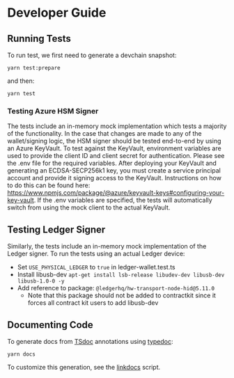 # Developer Guide

## Running Tests

To run test, we first need to generate a devchain snapshot:

`yarn test:prepare`

and then:

`yarn test`

### Testing Azure HSM Signer

The tests include an in-memory mock implementation which tests a majority of the functionality. In the case that changes are made to any of the wallet/signing logic, the HSM signer should be tested end-to-end by using an Azure KeyVault. To test against the KeyVault, environment variables are used to provide the client ID and client secret for authentication. Please see the .env file for the required variables. After deploying your KeyVault and generating an ECDSA-SECP256k1 key, you must create a service principal account and provide it signing access to the KeyVault. Instructions on how to do this can be found here: https://www.npmjs.com/package/@azure/keyvault-keys#configuring-your-key-vault. If the .env variables are specified, the tests will automatically switch from using the mock client to the actual KeyVault.

## Testing Ledger Signer

Similarly, the tests include an in-memory mock implementation of the Ledger signer. To run the tests using an actual Ledger device:
- Set `USE_PHYSICAL_LEDGER` to `true` in ledger-wallet.test.ts
- Install libusb-dev `apt-get install lsb-release libudev-dev libusb-dev libusb-1.0-0 -y`
- Add reference to package: `@ledgerhq/hw-transport-node-hid@5.11.0`
  - Note that this package should not be added to contractkit since it forces all contract kit users to add libusb-dev

## Documenting Code

To generate docs from [TSdoc](https://github.com/microsoft/tsdoc) annotations using [typedoc](https://typedoc.org/):

`yarn docs`

To customize this generation, see the [linkdocs](./scripts/linkdocs.ts) script.